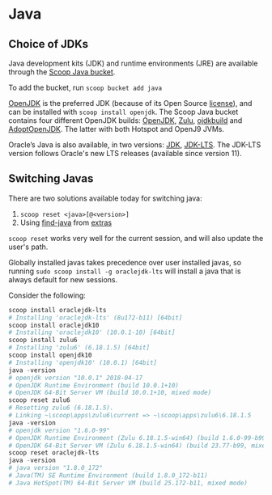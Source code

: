 # Java

## Choice of JDKs

Java development kits (JDK) and runtime environments (JRE) are available through the [Scoop Java bucket](https://github.com/se35710/scoop-java).

To add the bucket, run `scoop bucket add java`

[OpenJDK](https://github.com/se35710/scoop-java/blob/master/openjdk.json) is the preferred JDK (because of its Open Source [license](http://openjdk.java.net/legal/gplv2+ce.html)), and can be installed with `scoop install openjdk`. The Scoop Java bucket contains four different OpenJDK builds: [OpenJDK](http://openjdk.java.net), [Zulu](https://www.azul.com/products/zulu-and-zulu-enterprise), [ojdkbuild](https://github.com/ojdkbuild/ojdkbuild) and [AdoptOpenJDK](https://adoptopenjdk.net). The latter with both Hotspot and OpenJ9 JVMs.

Oracle’s Java is also available, in two versions: [JDK](https://github.com/se35710/scoop-java/blob/master/oraclejdk.json), [JDK-LTS](https://github.com/se35710/scoop-java/blob/master/oraclejdk-lts.json). The JDK-LTS version follows Oracle's new LTS releases (available since version 11).

## Switching Javas

There are two solutions available today for switching java:

1.  `scoop reset <java>[@<version>]`
2.  Using [find-java](https://github.com/lukesampson/scoop-extras/blob/master/find-java.json) from [extras](https://github.com/lukesampson/scoop-extras)

`scoop reset` works very well for the current session, and will also update the user's path.

Globally installed javas takes precedence over user installed javas, so running `sudo scoop install -g oraclejdk-lts` will install a java that is always default for new sessions.

Consider the following:

```powershell
scoop install oraclejdk-lts
# Installing 'oraclejdk-lts' (8u172-b11) [64bit]
scoop install oraclejdk10
# Installing 'oraclejdk10' (10.0.1-10) [64bit]
scoop install zulu6
# Installing 'zulu6' (6.18.1.5) [64bit]
scoop install openjdk10
# Installing 'openjdk10' (10.0.1) [64bit]
java -version
# openjdk version "10.0.1" 2018-04-17
# OpenJDK Runtime Environment (build 10.0.1+10)
# OpenJDK 64-Bit Server VM (build 10.0.1+10, mixed mode)
scoop reset zulu6
# Resetting zulu6 (6.18.1.5).
# Linking ~\scoop\apps\zulu6\current => ~\scoop\apps\zulu6\6.18.1.5
java -version
# openjdk version "1.6.0-99"
# OpenJDK Runtime Environment (Zulu 6.18.1.5-win64) (build 1.6.0-99-b99)
# OpenJDK 64-Bit Server VM (Zulu 6.18.1.5-win64) (build 23.77-b99, mixed mode)
scoop reset oraclejdk-lts
java -version
# java version "1.8.0_172"
# Java(TM) SE Runtime Environment (build 1.8.0_172-b11)
# Java HotSpot(TM) 64-Bit Server VM (build 25.172-b11, mixed mode)
```
